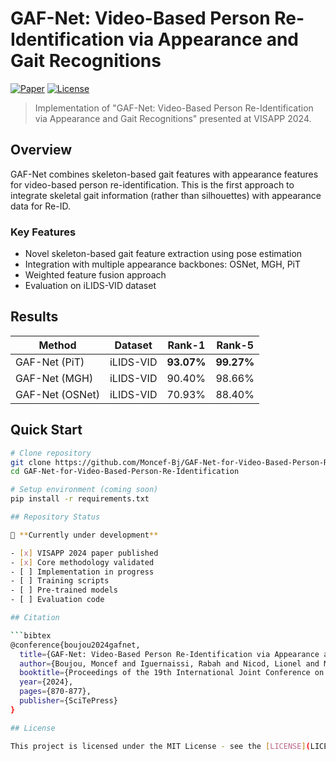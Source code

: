 # GAF-Net: Video-Based Person Re-Identification via Appearance and Gait Recognitions

[![Paper](https://img.shields.io/badge/Paper-VISAPP%202024-blue)](https://www.scitepress.org/Papers/2024/120749/)
[![License](https://img.shields.io/badge/License-MIT-green.svg)](LICENSE)

> Implementation of "GAF-Net: Video-Based Person Re-Identification via Appearance and Gait Recognitions" presented at VISAPP 2024.

## Overview

GAF-Net combines skeleton-based gait features with appearance features for video-based person re-identification. This is the first approach to integrate skeletal gait information (rather than silhouettes) with appearance data for Re-ID.

### Key Features
- Novel skeleton-based gait feature extraction using pose estimation
- Integration with multiple appearance backbones: OSNet, MGH, PiT  
- Weighted feature fusion approach
- Evaluation on iLIDS-VID dataset

## Results

| Method | Dataset | Rank-1 | Rank-5 | 
|--------|---------|--------|--------|
| GAF-Net (PiT) | iLIDS-VID | **93.07%** | **99.27%** |
| GAF-Net (MGH) | iLIDS-VID | 90.40% | 98.66% |
| GAF-Net (OSNet) | iLIDS-VID | 70.93% | 88.40% |

## Quick Start

```bash
# Clone repository
git clone https://github.com/Moncef-Bj/GAF-Net-for-Video-Based-Person-Re-Identification.git
cd GAF-Net-for-Video-Based-Person-Re-Identification

# Setup environment (coming soon)
pip install -r requirements.txt

## Repository Status

🚧 **Currently under development**

- [x] VISAPP 2024 paper published  
- [x] Core methodology validated
- [ ] Implementation in progress
- [ ] Training scripts
- [ ] Pre-trained models
- [ ] Evaluation code

## Citation

```bibtex
@conference{boujou2024gafnet,
  title={GAF-Net: Video-Based Person Re-Identification via Appearance and Gait Recognitions},
  author={Boujou, Moncef and Iguernaissi, Rabah and Nicod, Lionel and Merad, Djamal and Dubuisson, Séverine},
  booktitle={Proceedings of the 19th International Joint Conference on Computer Vision, Imaging and Computer Graphics Theory and Applications - Volume 4: VISAPP},
  year={2024},
  pages={870-877},
  publisher={SciTePress}
}

## License

This project is licensed under the MIT License - see the [LICENSE](LICENSE) file for details.